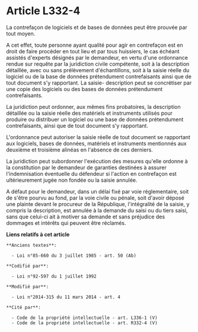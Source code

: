 # Article L332-4

La contrefaçon de logiciels et de bases de données peut être prouvée par tout moyen. 

A cet effet, toute personne ayant qualité pour agir en contrefaçon est en droit de faire procéder en tout lieu et par tous
huissiers, le cas échéant assistés d'experts désignés par le demandeur, en vertu d'une ordonnance rendue sur requête par la
juridiction civile compétente, soit à la description détaillée, avec ou sans prélèvement d'échantillons, soit à la saisie
réelle du logiciel ou de la base de données prétendument contrefaisants ainsi que de tout document s'y rapportant. La saisie-
description peut se concrétiser par une copie des logiciels ou des bases de données prétendument contrefaisants. 

La juridiction peut ordonner, aux mêmes fins probatoires, la description détaillée ou la saisie réelle des matériels et
instruments utilisés pour produire ou distribuer un logiciel ou une base de données prétendument contrefaisants, ainsi que de
tout document s'y rapportant. 

L'ordonnance peut autoriser la saisie réelle de tout document se rapportant aux logiciels, bases de données, matériels et
instruments mentionnés aux deuxième et troisième alinéas en l'absence de ces derniers. 

La juridiction peut subordonner l'exécution des mesures qu'elle ordonne à la constitution par le demandeur de garanties
destinées à assurer l'indemnisation éventuelle du défendeur si l'action en contrefaçon est ultérieurement jugée non fondée ou
la saisie annulée. 

A défaut pour le demandeur, dans un délai fixé par voie réglementaire, soit de s'être pourvu au fond, par la voie civile ou
pénale, soit d'avoir déposé une plainte devant le procureur de la République, l'intégralité de la saisie, y compris la
description, est annulée à la demande du saisi ou du tiers saisi, sans que celui-ci ait à motiver sa demande et sans
préjudice des dommages et intérêts qui peuvent être réclamés.

**Liens relatifs à cet article**

	**Anciens textes**:

	  - Loi n°85-660 du 3 juillet 1985 - art. 50 (Ab)

	**Codifié par**:

	  - Loi n°92-597 du 1 juillet 1992

	**Modifié par**:

	  - Loi n°2014-315 du 11 mars 2014 - art. 4

	**Cité par**:

	  - Code de la propriété intellectuelle - art. L336-1 (V)
	  - Code de la propriété intellectuelle - art. R332-4 (V)
